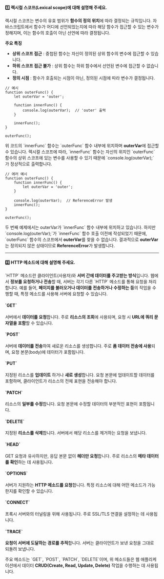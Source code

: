#### **1️⃣ 렉시컬 스코프(Lexical scope)에 대해 설명해 주세요.**

렉시컬 스코프는 변수의 유효 범위가 **함수의 정의 위치**에 따라 결정되는 규칙입니다. 자바스크립트에서 함수가 어디에 선언되었는지에 따라 해당 함수가 접근할 수 있는 변수가 정해지며, 이는 함수의 호출이 아닌 선언에 따라 결정됩니다. 

**주요 특징**

-   **상위 스코프 접근** : 중첩된 함수는 자신이 정의된 상위 함수의 변수에 접근할 수 있습니다.
-   **하위 스코프 접근 불가** : 상위 함수는 하위 함수에서 선언된 변수에 접근할 수 없습니다.
-   **정의 시점** : 함수가 호출되는 시점이 아닌, 정의된 시점에 따라 변수가 결정됩니다.

```
// 예시
function outerFunc() {
    let outerVar = 'outer';

    function innerFunc() {
        console.log(outerVar);  // 'outer' 출력
    }
    
    innerFunc();
}

outerFunc();
```

위 코드의 \`innerFunc\` 함수는 \`outerFunc\` 함수 내부에 위치하며 **outerVar**에 접근할 수 있습니다. 렉시컬 스코프에 따라, \`innerFunc\` 함수는 자신의 위치인 \`outerFunc\` 함수의 상위 스코프에 있는 변수를 사용할 수 있기 때문에 \`console.log(outerVar);\`가 정상적으로 출력합니다.

```
// 에러 예시
function outerFunc() {
    function innerFunc() {
        let outerVar = 'outer';
    }

    console.log(outerVar);  // ReferenceError 발생
    innerFunc();
}

outerFunc();
```

두 번째 예제에서는 outerVar가 \`innerFunc\` 함수 내부에 위치하고 있습니다. 하지만 \`console.log(outerVar);\`가 \`innerFunc\` 함수 호출 이전에 작성되었기 때문에, \`outerFunc\` 함수의 스코프에서 **outerVar**를 찾을 수 없습니다. 결과적으로 **outerVar**는 정의되지 않은 상태이므로 **ReferenceError**가 발생합니다.

---

#### **2️⃣ HTTP 메소드에 대해 설명해 주세요.**

\`HTTP\` 메소드란 클라이언트(사용자)와 **서버 간에 데이터를 주고받는 방식**입니다. 웹에서 **정보를 요청하거나 전송**할 때, 서버는 각기 다른 \`HTTP\` 메소드를 통해 요청을 처리합니다. 예를 들어, **페이지를 불러오거나 데이터를 전송하거나 수정하는 등**의 작업을 수행할 때, 특정 메소드를 사용해 서버에 요청할 수 있습니다.

#### **\`GET\`**

서버에서 **데이터를 요청**합니다. 주로 **리소스의 조회**에 사용되며, 요청 시 **URL에 쿼리 문자열을 포함**할 수 있습니다.

#### **\`POST\`**

서버에 **데이터를 전송**하여 새로운 리소스를 생성합니다. 주로 **폼 데이터 전송에 사용**되며, 요청 본문(body)에 데이터가 포함됩니다.

#### **\`PUT\`**

지정된 리소스를 **업데이트** 하거나 **새로 생성**합니다. 요청 본문에 업데이트할 데이터를 포함하며, 클라이언트가 리소스의 전체 표현을 전송해야 합니다.

#### **\`PATCH\`**

리소스의 **일부를 수정**합니다. 요청 본문에 수정할 데이터의 부분적인 표현이 포함됩니다.

#### **\`DELETE\`**

지정된 **리소스를 삭제**합니다. 서버에서 해당 리소스를 제거하는 요청을 보냅니다.

#### **\`HEAD\`**

GET 요청과 유사하지만, 응답 본문 없이 **헤더만 요청**합니다. 주로 리소스의 **메타 데이터를 확인**하는 데 사용됩니다.

#### **\`OPTIONS\`**

서버가 지원하는 **HTTP 메소드를 요청**합니다. 특정 리소스에 대해 어떤 메소드가 가능한지를 확인할 수 있습니다.

#### **\`CONNECT\`**

프록시 서버와의 터널링을 위해 사용됩니다. 주로 SSL/TLS 연결을 설정하는 데 사용됩니다.

#### **\`TRACE\`**

**요청이 서버에 도달하는 경로를 추적**합니다. 서버는 클라이언트가 보낸 요청을 그대로 되돌려 보냅니다.

주요 메소드는 \`GET\`, \`POST\`, \`PATCH\`, \`DELETE\`이며, 위 메소드들은 웹 애플리케이션에서 데이터 **CRUD(Create, Read, Update, Delete)** 작업을 수행하는 데 사용됩니다.